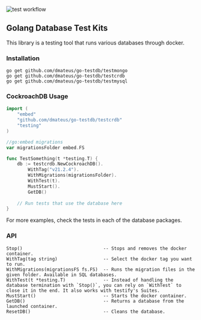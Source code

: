 ![test workflow](https://github.com/dmateus/go-testdb/actions/workflows/test.yml/badge.svg)
## Golang Database Test Kits

This library is a testing tool that runs various databases through docker.

### Installation
```shell
go get github.com/dmateus/go-testdb/testmongo
go get github.com/dmateus/go-testdb/testcrdb
go get github.com/dmateus/go-testdb/testmysql
```

### CockroachDB Usage
```go
import (
    "embed"
    "github.com/dmateus/go-testdb/testcrdb"
    "testing"
)

//go:embed migrations
var migrationsFolder embed.FS

func TestSomething(t *testing.T) {
    db := testcrdb.NewCockroachDB().
        WithTag("v21.2.4").
        WithMigrations(migrationsFolder).
        WithTest(t).
        MustStart().
        GetDB()
	
    // Run tests that use the database here
}
```

For more examples, check the tests in each of the database packages.

### API
```
Stop()                              -- Stops and removes the docker container.
WithTag(tag string)                 -- Select the docker tag you want to run.
WithMigrations(migrationsFS fs.FS)  -- Runs the migration files in the given folder. Available in SQL databases.
WithTest(t *testing.T)              -- Instead of handling the database termination with `Stop()`, you can rely on `WithTest` to close it in the end. It also works with testify's Suites.
MustStart()                         -- Starts the docker container.
GetDB()                             -- Returns a database from the launched container.
ResetDB()                           -- Cleans the database.
```